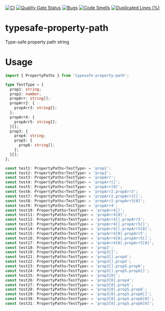 [![CI](https://github.com/kt-public/typesafe-property-path/actions/workflows/ci.yml/badge.svg?branch=main)](https://github.com/kt-public/typesafe-property-path/actions/workflows/ci.yml)
[![Quality Gate Status](https://sonarcloud.io/api/project_badges/measure?project=kt-public_typesafe-property-path&metric=alert_status)](https://sonarcloud.io/summary/new_code?id=kt-public_typesafe-property-path)
[![Bugs](https://sonarcloud.io/api/project_badges/measure?project=kt-public_typesafe-property-path&metric=bugs)](https://sonarcloud.io/summary/new_code?id=kt-public_typesafe-property-path)
[![Code Smells](https://sonarcloud.io/api/project_badges/measure?project=kt-public_typesafe-property-path&metric=code_smells)](https://sonarcloud.io/summary/new_code?id=kt-public_typesafe-property-path)
[![Duplicated Lines (%)](https://sonarcloud.io/api/project_badges/measure?project=kt-public_typesafe-property-path&metric=duplicated_lines_density)](https://sonarcloud.io/summary/new_code?id=kt-public_typesafe-property-path)

# typesafe-property-path

Type-safe property path string

# Usage

```typescript
import { PropertyPaths } from 'typesafe-property-path';

type TestType = {
  prop1: string;
  prop2: number;
  propArr: string[];
  propArr2: {
    propArr3: string[];
  };
  propArr4: {
    propArr5: string[];
  }[];
  prop3: {
    prop4: string;
    prop5: {
      prop6: string[];
    };
  }[];
};

const test1: PropertyPaths<TestType> = 'prop1';
const test2: PropertyPaths<TestType> = 'prop2';
const test3: PropertyPaths<TestType> = 'propArr';
const test4: PropertyPaths<TestType> = 'propArr[]';
const test5: PropertyPaths<TestType> = 'propArr[0]';
const test6: PropertyPaths<TestType> = 'propArr2.propArr3';
const test7: PropertyPaths<TestType> = 'propArr2.propArr3[]';
const test8: PropertyPaths<TestType> = 'propArr2.propArr3[0]';
const test9: PropertyPaths<TestType> = 'propArr4';
const test10: PropertyPaths<TestType> = 'propArr4[]';
const test11: PropertyPaths<TestType> = 'propArr4[0]';
const test12: PropertyPaths<TestType> = 'propArr4[].propArr5';
const test13: PropertyPaths<TestType> = 'propArr4[].propArr5[]';
const test14: PropertyPaths<TestType> = 'propArr4[].propArr5[0]';
const test15: PropertyPaths<TestType> = 'propArr4[0].propArr5';
const test16: PropertyPaths<TestType> = 'propArr4[0].propArr5[]';
const test17: PropertyPaths<TestType> = 'propArr4[0].propArr5[0]';
const test18: PropertyPaths<TestType> = 'prop3';
const test19: PropertyPaths<TestType> = 'prop3[]';
const test21: PropertyPaths<TestType> = 'prop3[].prop4';
const test22: PropertyPaths<TestType> = 'prop3[].prop5';
const test23: PropertyPaths<TestType> = 'prop3[].prop5.prop6';
const test24: PropertyPaths<TestType> = 'prop3[].prop5.prop6[]';
const test25: PropertyPaths<TestType> = 'prop3[0]';
const test26: PropertyPaths<TestType> = 'prop3[0].prop4';
const test27: PropertyPaths<TestType> = 'prop3[0].prop5';
const test28: PropertyPaths<TestType> = 'prop3[0].prop5.prop6';
const test29: PropertyPaths<TestType> = 'prop3[0].prop5.prop6[]';
const test30: PropertyPaths<TestType> = 'prop3[0].prop5.prop6[0]';
const test31: PropertyPaths<TestType> = 'prop3[0].prop5.prop6[0]';
```
